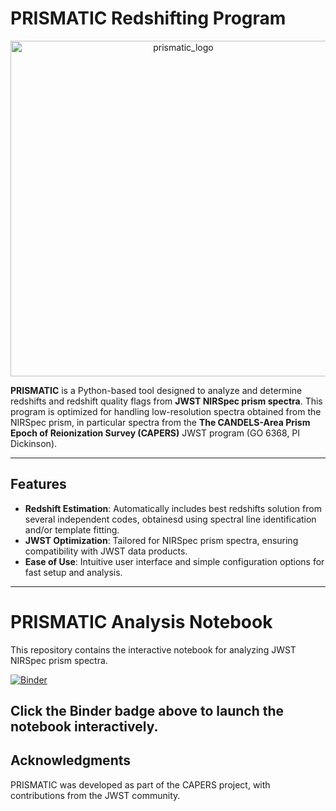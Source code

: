 # PRISMATIC Redshifting Program

<center><img width="537" alt="prismatic_logo" src="https://github.com/user-attachments/assets/be684848-9304-40fe-8420-851bfad3f844" /></center>
  
**PRISMATIC** is a Python-based tool designed to analyze and determine redshifts and redshift quality flags from **JWST NIRSpec prism spectra**. This program is optimized for handling low-resolution spectra obtained from the NIRSpec prism, in particular spectra from the **The CANDELS-Area Prism Epoch of Reionization Survey (CAPERS)** JWST program (GO 6368, PI Dickinson).


---

## Features  
- **Redshift Estimation**: Automatically includes best redshifts solution from several independent codes, obtainesd using spectral line identification and/or template fitting.  
- **JWST Optimization**: Tailored for NIRSpec prism spectra, ensuring compatibility with JWST data products.  
- **Ease of Use**: Intuitive user interface and simple configuration options for fast setup and analysis.   

---
# PRISMATIC Analysis Notebook

This repository contains the interactive notebook for analyzing JWST NIRSpec prism spectra.

[![Binder](https://mybinder.org/badge_logo.svg)](https://mybinder.org/v2/gh/your_username/your_repository/branch_name?filepath=prismatic_analysis.ipynb)

Click the Binder badge above to launch the notebook interactively.
---

## Acknowledgments

PRISMATIC was developed as part of the CAPERS project, with contributions from the JWST community. 
